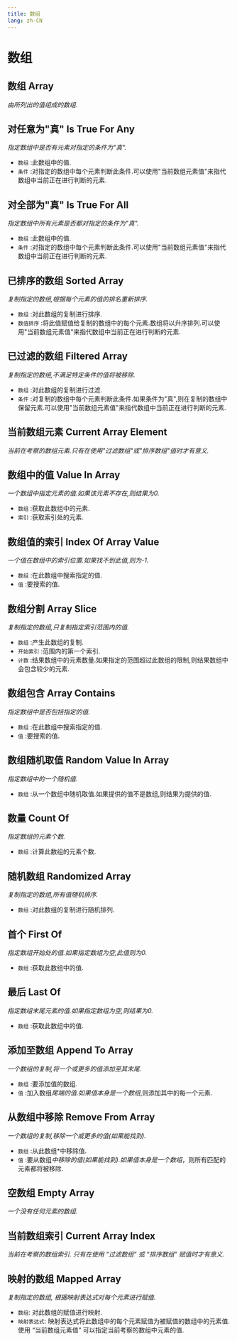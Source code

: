 ```yaml
---
title: 数组
lang: zh-CN
---
```


# 数组



## 数组    Array

_由所列出的值组成的数组._



## 对任意为"真"    Is True For Any

_指定数组中是否有元素对指定的条件为"真"._

- `数组` :此数组中的值.
- `条件` :对指定的数组中每个元素判断此条件.可以使用"当前数组元素值"来指代数组中当前正在进行判断的元素.



## 对全部为"真"    Is True For All

_指定数组中所有元素是否都对指定的条件为"真"._

- `数组` :此数组中的值.
- `条件` :对指定的数组中每个元素判断此条件.可以使用"当前数组元素值"来指代数组中当前正在进行判断的元素.



## 已排序的数组    Sorted Array

_复制指定的数组,根据每个元素的值的排名重新排序._

- `数组` :对此数组的复制进行排序.
- `数值排序` :将此值赋值给复制的数组中的每个元素.数组将以升序排列.可以使用"当前数组元素值"来指代数组中当前正在进行判断的元素.



## 已过滤的数组    Filtered Array

_复制指定的数组,不满足特定条件的值将被移除._

- `数组` :对此数组的复制进行过滤.
- `条件` :对复制的数组中每个元素判断此条件.如果条件为"真",则在复制的数组中保留元素.可以使用"当前数组元素值"来指代数组中当前正在进行判断的元素.



## 当前数组元素    Current Array Element

_当前在考察的数组元素.只有在使用"过滤数组"或"排序数组"值时才有意义._



## 数组中的值    Value In Array

_一个数组中指定元素的值.如果该元素不存在,则结果为0._

- `数组` :获取此数组中的元素.
- `索引` :获取索引处的元素.



## 数组值的索引    Index Of Array Value

_一个值在数组中的索引位置.如果找不到此值,则为-1._

- `数组` :在此数组中搜索指定的值.
- `值` :要搜索的值.



## 数组分割    Array Slice

_复制指定的数组,只复制指定索引范围内的值._

- `数组` :产生此数组的复制.
- `开始索引` :范围内的第一个索引.
- `计数` :结果数组中的元素数量.如果指定的范围超过此数组的限制,则结果数组中会包含较少的元素.



## 数组包含    Array Contains

_指定数组中是否包括指定的值._

- `数组` :在此数组中搜索指定的值.
- `值` :要搜索的值.



## 数组随机取值    Random Value In Array

_指定数组中的一个随机值._

- `数组` :从一个数组中随机取值.如果提供的值不是数组,则结果为提供的值.



## 数量    Count Of

_指定数组的元素个数._

- `数组` :计算此数组的元素个数.



## 随机数组    Randomized Array

_复制指定的数组,所有值随机排序._

- `数组` :对此数组的复制进行随机排列.



## 首个    First Of

_指定数组开始处的值.如果指定数组为空,此值则为0._

- `数组` :获取此数组中的值.



## 最后    Last Of

_指定数组末尾元素的值.如果指定数组为空,则结果为0._

- `数组` :获取此数组中的值.



## 添加至数组    Append To Array

_一个数组的复制,将一个或更多的值添加至其末尾._

- `数组` :要添加值的数组.
- `值` :加入数组*尾端的值.如果值本身是一个数组*,则添加其中的每一个元素.



## 从数组中移除    Remove From Array

_一个数组的复制,移除一个或更多的值(如果能找到)._

- `数组` :从此数组*中移除值.
- `值` :要从数组*中移除的值(如果能找到).如果值本身是一个数组*，则所有匹配的元素都将被移除.



## 空数组    Empty Array

_一个没有任何元素的数组._



## 当前数组索引    Current Array Index

_当前在考察的数组索引. 只有在使用 “过滤数组” 或 “排序数组” 赋值时才有意义._



## 映射的数组    Mapped Array

_复制指定的数组, 根据映射表达式对每个元素进行赋值._

- `数组`: 对此数组的赋值进行映射.
- `映射表达式`: 映射表达式将此数组中的每个元素赋值为被赋值的数组中的元素值. 使用 “当前数组元素值” 可以指定当前考察的数组中元素的值.
